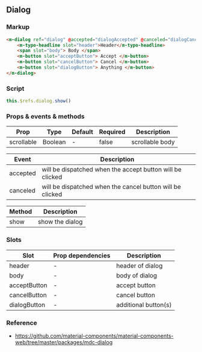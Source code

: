 ## Dialog

### Markup

```html
<m-dialog ref="dialog" @accepted="dialogAccepted" @canceled="dialogCanceled">
    <m-typo-headline slot="header">Header</m-typo-headline>
    <span slot="body"> Body </span>
    <m-button slot="acceptButton"> Accept </m-button>
    <m-button slot="cancelButton"> Cancel </m-button>
    <m-button slot="dialogButton"> Anything </m-button>
</m-dialog>
```

### Script
```javascript
this.$refs.dialog.show()
```

### Props & events & methods

| Prop | Type | Default | Required | Description |
|------|------|---------|----------|-------------|
| scrollable | Boolean | - | false | scrollable body |

| Event | Description |
|------|------|
| accepted | will be dispatched when the accept button will be clicked |
| canceled | will be dispatched when the cancel button will be clicked |


| Method | Description |
|------|------|
| show | show the dialog

### Slots

| Slot | Prop dependencies | Description |
|------|-------------------|-------------|
| header | - | header of dialog |
| body | - | body of dialog |
| acceptButton | - | accept button |
| cancelButton | - | cancel button |
| dialogButton | - | additional button(s) |

### Reference

- https://github.com/material-components/material-components-web/tree/master/packages/mdc-dialog
